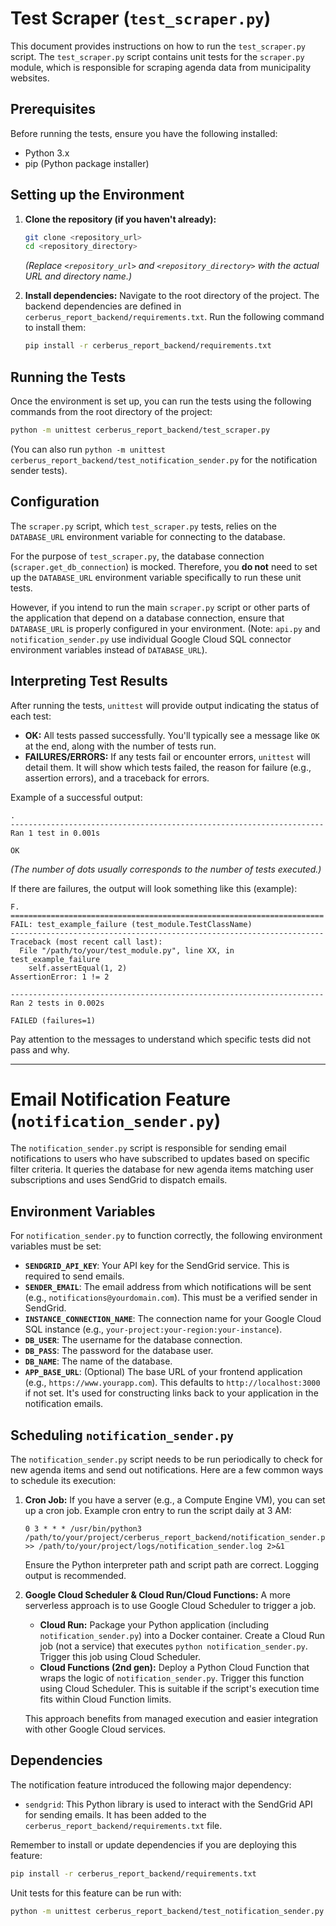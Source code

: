 # Test Scraper (`test_scraper.py`)

This document provides instructions on how to run the `test_scraper.py` script.
The `test_scraper.py` script contains unit tests for the `scraper.py` module, which is responsible for scraping agenda data from municipality websites.

## Prerequisites

Before running the tests, ensure you have the following installed:

- Python 3.x
- pip (Python package installer)

## Setting up the Environment

1.  **Clone the repository (if you haven't already):**
    ```bash
    git clone <repository_url>
    cd <repository_directory>
    ```
    *(Replace `<repository_url>` and `<repository_directory>` with the actual URL and directory name.)*

2.  **Install dependencies:**
    Navigate to the root directory of the project. The backend dependencies are defined in `cerberus_report_backend/requirements.txt`. Run the following command to install them:
    ```bash
    pip install -r cerberus_report_backend/requirements.txt
    ```

## Running the Tests

Once the environment is set up, you can run the tests using the following commands from the root directory of the project:

```bash
python -m unittest cerberus_report_backend/test_scraper.py
```
(You can also run `python -m unittest cerberus_report_backend/test_notification_sender.py` for the notification sender tests).

## Configuration

The `scraper.py` script, which `test_scraper.py` tests, relies on the `DATABASE_URL` environment variable for connecting to the database.

For the purpose of `test_scraper.py`, the database connection (`scraper.get_db_connection`) is mocked. Therefore, you **do not** need to set up the `DATABASE_URL` environment variable specifically to run these unit tests.

However, if you intend to run the main `scraper.py` script or other parts of the application that depend on a database connection, ensure that `DATABASE_URL` is properly configured in your environment. (Note: `api.py` and `notification_sender.py` use individual Google Cloud SQL connector environment variables instead of `DATABASE_URL`).

## Interpreting Test Results

After running the tests, `unittest` will provide output indicating the status of each test:

-   **OK:** All tests passed successfully. You'll typically see a message like `OK` at the end, along with the number of tests run.
-   **FAILURES/ERRORS:** If any tests fail or encounter errors, `unittest` will detail them. It will show which tests failed, the reason for failure (e.g., assertion errors), and a traceback for errors.

Example of a successful output:

```
.
----------------------------------------------------------------------
Ran 1 test in 0.001s

OK
```
*(The number of dots usually corresponds to the number of tests executed.)*

If there are failures, the output will look something like this (example):

```
F.
======================================================================
FAIL: test_example_failure (test_module.TestClassName)
----------------------------------------------------------------------
Traceback (most recent call last):
  File "/path/to/your/test_module.py", line XX, in test_example_failure
    self.assertEqual(1, 2)
AssertionError: 1 != 2

----------------------------------------------------------------------
Ran 2 tests in 0.002s

FAILED (failures=1)
```
Pay attention to the messages to understand which specific tests did not pass and why.

---

# Email Notification Feature (`notification_sender.py`)

The `notification_sender.py` script is responsible for sending email notifications to users who have subscribed to updates based on specific filter criteria. It queries the database for new agenda items matching user subscriptions and uses SendGrid to dispatch emails.

## Environment Variables

For `notification_sender.py` to function correctly, the following environment variables must be set:

-   **`SENDGRID_API_KEY`**: Your API key for the SendGrid service. This is required to send emails.
-   **`SENDER_EMAIL`**: The email address from which notifications will be sent (e.g., `notifications@yourdomain.com`). This must be a verified sender in SendGrid.
-   **`INSTANCE_CONNECTION_NAME`**: The connection name for your Google Cloud SQL instance (e.g., `your-project:your-region:your-instance`).
-   **`DB_USER`**: The username for the database connection.
-   **`DB_PASS`**: The password for the database user.
-   **`DB_NAME`**: The name of the database.
-   **`APP_BASE_URL`**: (Optional) The base URL of your frontend application (e.g., `https://www.yourapp.com`). This defaults to `http://localhost:3000` if not set. It's used for constructing links back to your application in the notification emails.

## Scheduling `notification_sender.py`

The `notification_sender.py` script needs to be run periodically to check for new agenda items and send out notifications. Here are a few common ways to schedule its execution:

1.  **Cron Job:**
    If you have a server (e.g., a Compute Engine VM), you can set up a cron job.
    Example cron entry to run the script daily at 3 AM:
    ```cron
    0 3 * * * /usr/bin/python3 /path/to/your/project/cerberus_report_backend/notification_sender.py >> /path/to/your/project/logs/notification_sender.log 2>&1
    ```
    Ensure the Python interpreter path and script path are correct. Logging output is recommended.

2.  **Google Cloud Scheduler & Cloud Run/Cloud Functions:**
    A more serverless approach is to use Google Cloud Scheduler to trigger a job.
    -   **Cloud Run:** Package your Python application (including `notification_sender.py`) into a Docker container. Create a Cloud Run job (not a service) that executes `python notification_sender.py`. Trigger this job using Cloud Scheduler.
    -   **Cloud Functions (2nd gen):** Deploy a Python Cloud Function that wraps the logic of `notification_sender.py`. Trigger this function using Cloud Scheduler. This is suitable if the script's execution time fits within Cloud Function limits.

    This approach benefits from managed execution and easier integration with other Google Cloud services.

## Dependencies

The notification feature introduced the following major dependency:
-   `sendgrid`: This Python library is used to interact with the SendGrid API for sending emails. It has been added to the `cerberus_report_backend/requirements.txt` file.

Remember to install or update dependencies if you are deploying this feature:
```bash
pip install -r cerberus_report_backend/requirements.txt
```

Unit tests for this feature can be run with:
```bash
python -m unittest cerberus_report_backend/test_notification_sender.py
```
